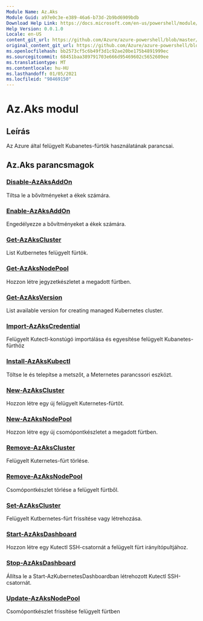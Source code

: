 ```yaml
---
Module Name: Az.Aks
Module Guid: a97e0c3e-e389-46a6-b73d-2b9bd6909bdb
Download Help Link: https://docs.microsoft.com/en-us/powershell/module/az.aks
Help Version: 0.0.1.0
Locale: en-US
content_git_url: https://github.com/Azure/azure-powershell/blob/master/src/Aks/Aks/help/Az.Aks.md
original_content_git_url: https://github.com/Azure/azure-powershell/blob/master/src/Aks/Aks/help/Az.Aks.md
ms.openlocfilehash: bb2573cf5c6b49f3d1c92ae20be175b4891999ec
ms.sourcegitcommit: 68451baa389791703e666d95469602c5652609ee
ms.translationtype: MT
ms.contentlocale: hu-HU
ms.lasthandoff: 01/05/2021
ms.locfileid: "98469150"
---
```

# Az.Aks modul
## Leírás
Az Azure által felügyelt Kubanetes-fürtök használatának parancsai.

## Az.Aks parancsmagok
### [Disable-AzAksAddOn](Disable-AzAksAddOn.md)
Tiltsa le a bővítményeket a ékek számára.

### [Enable-AzAksAddOn](Enable-AzAksAddOn.md)
Engedélyezze a bővítményeket a ékek számára.

### [Get-AzAksCluster](Get-AzAksCluster.md)
List Kutbernetes felügyelt fürtök.

### [Get-AzAksNodePool](Get-AzAksNodePool.md)
Hozzon létre jegyzetkészletet a megadott fürtben.

### [Get-AzAksVersion](Get-AzAksVersion.md)
List available version for creating managed Kubernetes cluster.

### [Import-AzAksCredential](Import-AzAksCredential.md)
Felügyelt Kutectl-konstúgó importálása és egyesítése felügyelt Kubanetes-fürthöz

### [Install-AzAksKubectl](Install-AzAksKubectl.md)
Töltse le és telepítse a metszőt, a Meternetes parancssori eszközt.

### [New-AzAksCluster](New-AzAksCluster.md)
Hozzon létre egy új felügyelt Kuternetes-fürtöt.

### [New-AzAksNodePool](New-AzAksNodePool.md)
Hozzon létre egy új csomópontkészletet a megadott fürtben.

### [Remove-AzAksCluster](Remove-AzAksCluster.md)
Felügyelt Kuternetes-fürt törlése.

### [Remove-AzAksNodePool](Remove-AzAksNodePool.md)
Csomópontkészlet törlése a felügyelt fürtből.

### [Set-AzAksCluster](Set-AzAksCluster.md)
Felügyelt Kutbernetes-fürt frissítése vagy létrehozása.

### [Start-AzAksDashboard](Start-AzAksDashboard.md)
Hozzon létre egy Kutectl SSH-csatornát a felügyelt fürt irányítópultjához.

### [Stop-AzAksDashboard](Stop-AzAksDashboard.md)
Állítsa le a Start-AzKubernetesDashboardban létrehozott Kutectl SSH-csatornát.

### [Update-AzAksNodePool](Update-AzAksNodePool.md)
Csomópontkészlet frissítése felügyelt fürtben

